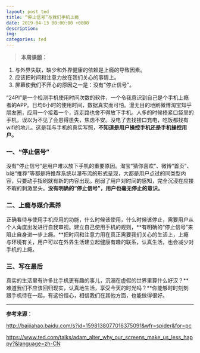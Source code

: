 ```yaml
---
layout: post_ted
title: “停止信号”与我们手机上瘾
date: 2019-04-13 00:00:00 +0800
description:
img:
categories: ted
---
```


> **本周课题：**
1. 与外界失联，缺少和外界健康的依赖是上瘾的导致因素。
2. 应该把时间和注意力放在我们关心的事情上。
3. 屏幕使我们不开心的原因之一是：没有"停止信号"。

“24PI”是一个检测手机使用时间次数的软件，一个令我意识到自己是个手机上瘾者的APP。日均6小时的使用时间，数据真实而可怕。漫无目的地刷微博淘宝知乎朋友圈，应用一个接着一个，连走路也舍不得放下手机。人多的时候捂紧口袋里的手机，误以为不见了会患得患失，焦虑不安。没电了去找接口充电，吃饭都找有wifi的地儿。这是我与手机的真实写照，**不知道是用户操控手机还是手机操控用户。**

### 一、“停止信号”
没有“停止信号”是用户难以放下手机的重要原因。淘宝“猜你喜欢”、微博“首页”、b站“推荐”等都是将推荐系统以瀑布流的形式呈现，大都是用户点过的同类型内容，只要动手指刷就有新的内容出现。削弱了用户对时间的感知，完全沉浸在应接不暇的刺激里头。**没有明确的“停止信号”，用户也毫无停止的意识。**

### 二、上瘾与媒介素养
正确看待与使用手机应用的功能，什么时候该使用，什么时候该停止，需要用户从个人角度出发进行自我审视。建立自己使用手机的规则，**有明确的“停止信号”来阻止自身进一步上瘾。**把时间和注意力用在真正需要我们关心的生活上，上瘾与环境有关，用户可以在外界生活建立起健康有趣的联系，认真生活，也会减少对手机的上瘾。

### 三、写在最后
真实的生活里有许多比手机更有趣的事儿，沉溺在虚假的世界里算什么好汉？**难道我们不应该回归现实，认真地生活，享受今天的时光吗？**你能够时时刻刻跟手机待在一起，有这份恒心，相信我们在其他方面，也能做得很好。

------------

**参考来源：**

<http://baijiahao.baidu.com/s?id=1598138077016375091&wfr=spider&for=pc>

<https://www.ted.com/talks/adam_alter_why_our_screens_make_us_less_happy?&language=zh-CN>